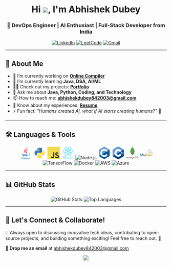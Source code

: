 
<h1 align="center">Hi <img src="https://media.giphy.com/media/hvRJCLFzcasrR4ia7z/giphy.gif" width="40px"/>, I'm Abhishek Dubey</h1>
<h3 align="center">🚀 DevOps Engineer | AI Enthusiast | Full-Stack Developer from India</h3>

<p align="center">
  <a href="https://linkedin.com/in/abhishekdubey8040"><img src="https://img.shields.io/badge/LinkedIn-blue?logo=linkedin&style=for-the-badge" alt="LinkedIn" /></a>
  <a href="https://www.leetcode.com/_abhishekdubey"><img src="https://img.shields.io/badge/LeetCode-orange?logo=leetcode&style=for-the-badge" alt="LeetCode" /></a>
  <a href="mailto:abhishekdubey842003@gmail.com"><img src="https://img.shields.io/badge/Gmail-red?logo=gmail&style=for-the-badge" alt="Gmail" /></a>
</p>

---

## 🚀 About Me
- 🔭 I’m currently working on **[Online Compiler](https://abhishek8040.pythonanywhere.com/)**
- 🌱 I’m currently learning **Java, DSA, AI/ML**
- 👨‍💻 Check out my projects: **[Portfolio](https://abhishek8040.github.io/portfolio/)**
- 💬 Ask me about **Java, Python, Coding, and Technology**
- 📫 How to reach me: **abhishekdubey842003@gmail.com**
- 📄 Know about my experiences: **[Resume](https://drive.google.com/file/d/1VXfL0lqY58wdZ6TuSQWz-GPRMo0N6lIS/view)**
- ⚡ Fun fact: *"Humans created AI, what if AI starts creating humans?"* 🤯

---

## 🛠️ Languages & Tools
<p align="center">
  <img src="https://raw.githubusercontent.com/devicons/devicon/master/icons/java/java-original.svg" alt="Java" width="40" height="40"/>
  <img src="https://raw.githubusercontent.com/devicons/devicon/master/icons/python/python-original.svg" alt="Python" width="40" height="40"/>
  <img src="https://raw.githubusercontent.com/devicons/devicon/master/icons/javascript/javascript-original.svg" alt="JavaScript" width="40" height="40"/>
  <img src="https://raw.githubusercontent.com/devicons/devicon/master/icons/react/react-original-wordmark.svg" alt="React" width="40" height="40"/>
  <img src="https://www.vectorlogo.zone/logos/nodejs/nodejs-icon.svg" alt="Node.js" width="40" height="40"/>
  <img src="https://raw.githubusercontent.com/devicons/devicon/master/icons/c/c-original.svg" alt="C" width="40" height="40"/>
  <img src="https://raw.githubusercontent.com/devicons/devicon/master/icons/cplusplus/cplusplus-original.svg" alt="C++" width="40" height="40"/>
  <img src="https://raw.githubusercontent.com/devicons/devicon/master/icons/mongodb/mongodb-original-wordmark.svg" alt="MongoDB" width="40" height="40"/>
  <img src="https://raw.githubusercontent.com/devicons/devicon/master/icons/mysql/mysql-original-wordmark.svg" alt="MySQL" width="40" height="40"/>
  <img src="https://www.vectorlogo.zone/logos/tensorflow/tensorflow-icon.svg" alt="TensorFlow" width="40" height="40"/>
  <img src="https://www.vectorlogo.zone/logos/docker/docker-icon.svg" alt="Docker" width="40" height="40"/>
  <img src="https://www.vectorlogo.zone/logos/amazon_aws/amazon_aws-icon.svg" alt="AWS" width="40" height="40"/>
  <img src="https://www.vectorlogo.zone/logos/microsoft_azure/microsoft_azure-icon.svg" alt="Azure" width="40" height="40"/>
</p>

---

## 📊 GitHub Stats
<p align="center">
  <img src="https://github-readme-stats.vercel.app/api?username=abhishek8040&show_icons=true&theme=radical" alt="GitHub Stats" />
  <img src="https://github-readme-stats.vercel.app/api/top-langs/?username=abhishek8040&layout=compact&theme=radical" alt="Top Languages" />
</p>

---

## 🌱 Let's Connect & Collaborate!
💡 Always open to discussing innovative tech ideas, contributing to open-source projects, and building something exciting! Feel free to reach out. 🚀

📩 **Drop me an email** at [abhishekdubey842003@gmail.com](mailto:abhishekdubey842003@gmail.com)

<p align="center">
  <img src="https://media.giphy.com/media/L1R1tvI9svkIWwpVYr/giphy.gif" width="500px" />
</p>
